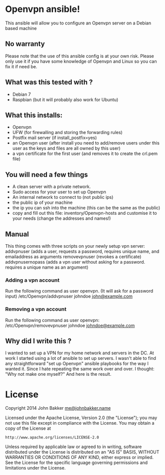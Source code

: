 # Openvpn ansible!

This ansible will allow you to configure an Openvpn server on a Debian based machine

## No warranty
Please note that the use of this ansible config is at your own risk. Please only use it if you have some knowledge of
Openvpn and Linux so you can fix it if need be.

## What was this tested with ?
- Debian 7
- Raspbian
(but it will probably also work for Ubuntu)

## What this installs:
- Openvpn
- UFW (for firewalling and storing the forwarding rules)
- Postfix mail server (if install_postfix=yes)
- an Openvpn user (after install you need to add/remove users under this user as the keys and files are all owned by this user)
- a vpn certificate for the first user (and removes it to create the crl.pem file)

## You will need a few things

* A clean server with a private network.
* Sudo access for your user to set up Openvpn
* An internal network to connect to (not public ips)
* the public ip of your machine
* the ip you can ssh into the machine (this can be the same as the public)
* copy and fill out this file:  inventory/Openvpn-hosts and customise it to your needs (change the addresses and names!)

## Manual
This thing comes with three scripts on your newly setup vpn server:
addvpnuser          (adds a user, requests a password, requires unique name, and emailaddress as arguments
removevpnuser       (revokes a certificate)
addvpnusernopass    (adds a vpn user without asking for a password. requires a unique name as an argument)

### Adding a vpn account
Run the following command as user openvpn. (It will ask for a password input)
/etc/Openvpn/addvpnuser johndoe john@example.com

### Removing a vpn account
Run the following command as user openvpn:
/etc/Openvpn/removevpnuser johndoe johndoe@example.com

## Why did I write this ?
I wanted to set up a VPN for my home network and servers in the DC. At work I started using a lot of ansible to set up servers.
I wasn't able to find any straightforward "set up Openvpn" ansible playbooks for the way I wanted it.
Since I hate repeating the same work over and over. I thought: "Why not make one myself?"
And here is the result.

# License

Copyright 2014 John Bakker <me@johnbakker.name>

Licensed under the Apache License, Version 2.0 (the "License");
you may not use this file except in compliance with the License.
You may obtain a copy of the License at

    http://www.apache.org/licenses/LICENSE-2.0

Unless required by applicable law or agreed to in writing, software
distributed under the License is distributed on an "AS IS" BASIS,
WITHOUT WARRANTIES OR CONDITIONS OF ANY KIND, either express or implied.
See the License for the specific language governing permissions and
limitations under the License.
